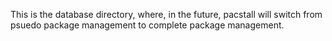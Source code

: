 This is the database directory, where, in the future, pacstall will switch from psuedo package management to complete package management.
